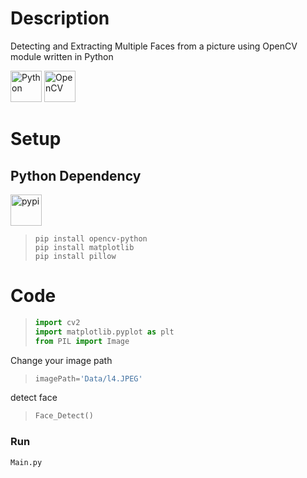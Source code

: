 # Description
Detecting and Extracting Multiple Faces from a picture using OpenCV module written in Python


<div align="left">
<img src="https://cdn.jsdelivr.net/gh/devicons/devicon@latest/icons/python/python-original.svg" height="50px" alt="Python" />  

<img src="https://cdn.jsdelivr.net/gh/devicons/devicon@latest/icons/opencv/opencv-original.svg" height="50px" alt="OpenCV" />
          
       
</div>


# Setup

## Python Dependency 
<img src="https://cdn.jsdelivr.net/gh/devicons/devicon@latest/icons/pypi/pypi-original.svg" height="50px" alt="pypi" />
          


> ``` console
> pip install opencv-python
> pip install matplotlib
> pip install pillow
> ```




# Code
> ``` python
> import cv2
> import matplotlib.pyplot as plt
> from PIL import Image
> ```

Change your image path
> ``` python 
> imagePath='Data/l4.JPEG'
> ```

detect face
> ``` python 
> Face_Detect()
> ```


### Run
``` python 
Main.py
```